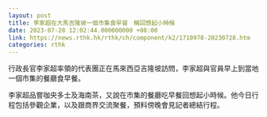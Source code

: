 ```yaml
---
layout: post
title: 李家超在大馬吉隆坡一個市集食早餐　稱回想起小時候
date: 2023-07-28 12:02:44.000000000 +08:00
link: https://news.rthk.hk/rthk/ch/component/k2/1710978-20230728.htm
categories: rthk
---
```


行政長官李家超率領的代表團正在馬來西亞吉隆坡訪問，李家超與官員早上到當地一個市集的餐廳食早餐。

李家超品嘗咖央多士及海南茶，又說在市集的餐廳吃早餐回想起小時候。他今日行程包括參觀企業，以及跟商界交流聚餐，預料傍晚會見記者總結行程。
